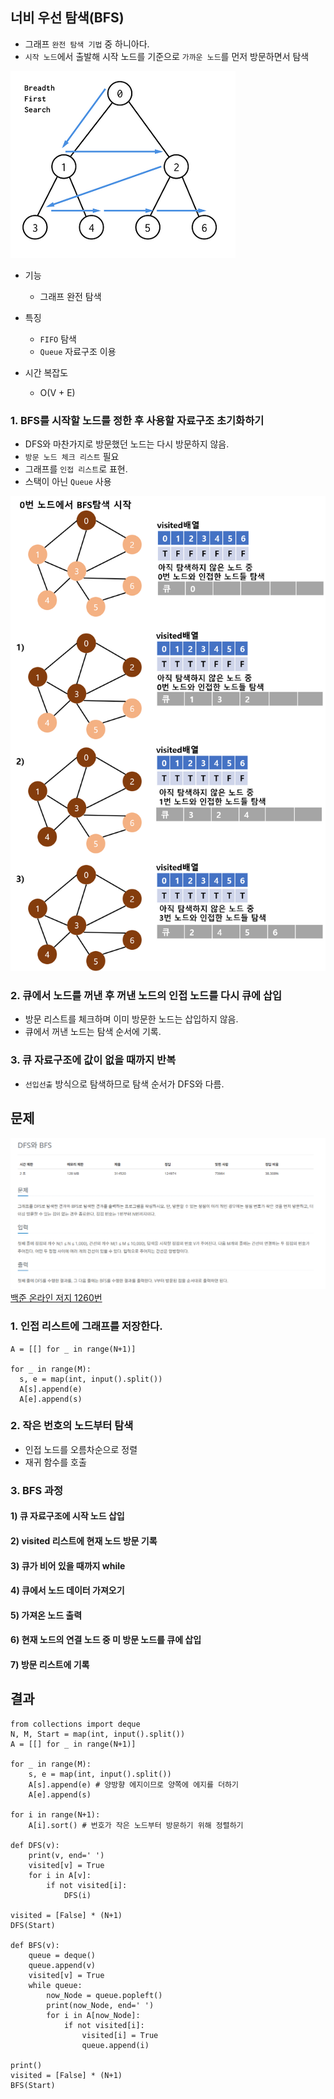 ## 너비 우선 탐색(BFS)
* 그래프 `완전 탐색 기법` 중 하니아다.
* `시작 노드`에서 출발해 시작 노드를 기준으로 `가까운 노드`를 먼저 방문하면서 탐색

![Alt text](../img/BFS.png)  

* 기능
  * 그래프 완전 탐색

* 특징
  * `FIFO` 탐색
  * `Queue` 자료구조 이용

* 시간 복잡도
  * O(V + E)

### 1. BFS를 시작할 노드를 정한 후 사용할 자료구조 초기화하기
* DFS와 마찬가지로 방문했던 노드는 다시 방문하지 않음.
* `방문 노드 체크 리스트` 필요
* 그래프를 `인접 리스트`로 표현.
* 스택이 아닌 `Queue` 사용

![Alt text](../img/bfs자료구조초기화.png)  

### 2. 큐에서 노드를 꺼낸 후 꺼낸 노드의 인접 노드를 다시 큐에 삽입
* 방문 리스트를 체크하며 이미 방문한 노드는 삽입하지 않음.
* 큐에서 꺼낸 노드는 탐색 순서에 기록.

### 3. 큐 자료구조에 값이 없을 때까지 반복
* `선입선출` 방식으로 탐색하므로 탐색 순서가 DFS와 다름.

## 문제
![Alt text](../img/DFS와BFS프로그램.png) 
[백준 온라인 저지 1260번](https://www.acmicpc.net/problem/1260)

### 1. 인접 리스트에 그래프를 저장한다.
```
A = [[] for _ in range(N+1)]

for _ in range(M):
  s, e = map(int, input().split())
  A[s].append(e)
  A[e].append(s)
```
### 2. 작은 번호의 노드부터 탐색
* 인접 노드를 오름차순으로 정렬
* 재귀 함수를 호출

### 3. BFS 과정
#### 1) 큐 자료구조에 시작 노드 삽입
#### 2) visited 리스트에 현재 노드 방문 기록
#### 3) 큐가 비어 있을 때까지 while
#### 4) 큐에서 노드 데이터 가져오기
#### 5) 가져온 노드 출력
#### 6) 현재 노드의 연결 노드 중 미 방문 노드를 큐에 삽입
#### 7) 방문 리스트에 기록

## 결과
```
from collections import deque
N, M, Start = map(int, input().split())
A = [[] for _ in range(N+1)]

for _ in range(M):
    s, e = map(int, input().split())
    A[s].append(e) # 양방향 에지이므로 양쪽에 에지를 더하기
    A[e].append(s)

for i in range(N+1):
    A[i].sort() # 번호가 작은 노드부터 방문하기 위해 정렬하기

def DFS(v):
    print(v, end=' ')
    visited[v] = True
    for i in A[v]:
        if not visited[i]:
            DFS(i)

visited = [False] * (N+1)
DFS(Start)

def BFS(v):
    queue = deque()
    queue.append(v)
    visited[v] = True
    while queue:
        now_Node = queue.popleft()
        print(now_Node, end=' ')
        for i in A[now_Node]:
            if not visited[i]:
                visited[i] = True
                queue.append(i)

print()
visited = [False] * (N+1)
BFS(Start)
```